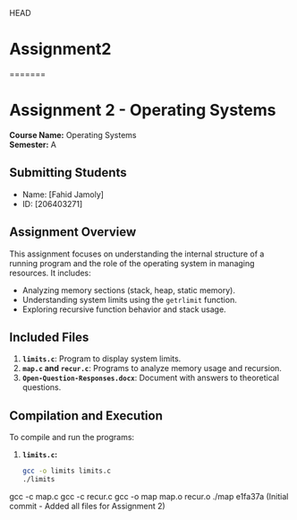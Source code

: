  HEAD
# Assignment2
=======
# Assignment 2 - Operating Systems

**Course Name:** Operating Systems  
**Semester:** A

## **Submitting Students**
- Name: [Fahid Jamoly]
- ID: [206403271]

## **Assignment Overview**
This assignment focuses on understanding the internal structure of a running program and the role of the operating system in managing resources. It includes:
- Analyzing memory sections (stack, heap, static memory).
- Understanding system limits using the `getrlimit` function.
- Exploring recursive function behavior and stack usage.

## **Included Files**
1. **`limits.c`**: Program to display system limits.
2. **`map.c` and `recur.c`**: Programs to analyze memory usage and recursion.
3. **`Open-Question-Responses.docx`**: Document with answers to theoretical questions.

## **Compilation and Execution**
To compile and run the programs:
1. **`limits.c`:**
   ```bash
   gcc -o limits limits.c
   ./limits

gcc -c map.c
gcc -c recur.c
gcc -o map map.o recur.o
./map
 e1fa37a (Initial commit - Added all files for Assignment 2)
